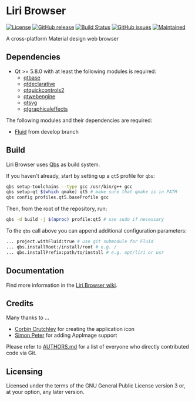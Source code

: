 Liri Browser
============

[![License](https://img.shields.io/badge/license-GPLv3.0-blue.svg)](https://www.gnu.org/licenses/gpl-3.0.html)
[![GitHub release](https://img.shields.io/github/release/lirios/browser.svg)](https://github.com/lirios/browser)
[![Build Status](https://travis-ci.org/lirios/browser.svg?branch=develop)](https://travis-ci.org/lirios/browser)
[![GitHub issues](https://img.shields.io/github/issues/lirios/browser.svg)](https://github.com/lirios/browser/issues)
[![Maintained](https://img.shields.io/maintenance/yes/2017.svg)](https://github.com/lirios/browser/commits/develop)

A cross-platform Material design web browser

## Dependencies
* Qt >= 5.8.0 with at least the following modules is required:
  * [qtbase](http://code.qt.io/cgit/qt/qtbase.git)
  * [qtdeclarative](http://code.qt.io/cgit/qt/qtdeclarative.git)
  * [qtquickcontrols2](http://code.qt.io/cgit/qt/qtquickcontrols2.git)
  * [qtwebengine](http://code.qt.io/cgit/qt/qtwebengine.git/)
  * [qtsvg](http://code.qt.io/cgit/qt/qtsvg.git/)
  * [qtgraphicaleffects](http://code.qt.io/cgit/qt/qtgraphicaleffects.git/)

The following modules and their dependencies are required:
* [Fluid](https://github.com/lirios/fluid) from develop branch

## Build

Liri Browser uses [Qbs](http://doc.qt.io/qbs/) as build system.

If you haven't already, start by setting up a `qt5` profile for `qbs`:
```sh
qbs setup-toolchains --type gcc /usr/bin/g++ gcc
qbs setup-qt $(which qmake) qt5 # make sure that qmake is in PATH
qbs config profiles.qt5.baseProfile gcc
```
Then, from the root of the repository, run:
```sh
qbs -d build -j $(nproc) profile:qt5 # use sudo if necessary
```
To the `qbs` call above you can append additional configuration parameters:
```sh
... project.withFluid:true # use git submodule for Fluid
... qbs.installRoot:/install/root # e.g. /
... qbs.installPrefix:path/to/install # e.g. opt/liri or usr
```

## Documentation

Find more information in the [Liri Browser wiki](https://github.com/lirios/browser/wiki).

## Credits
Many thanks to ...
* [Corbin Crutchley](https://github.com/crutchcorn) for creating the application icon
* [Simon Peter](https://github.com/probonopd) for adding AppImage support

Please refer to [AUTHORS.md](AUTHORS.md) for a list of everyone who directly contributed code via Git.

## Licensing
Licensed under the terms of the GNU General Public License version 3 or, at your option, any later version.
